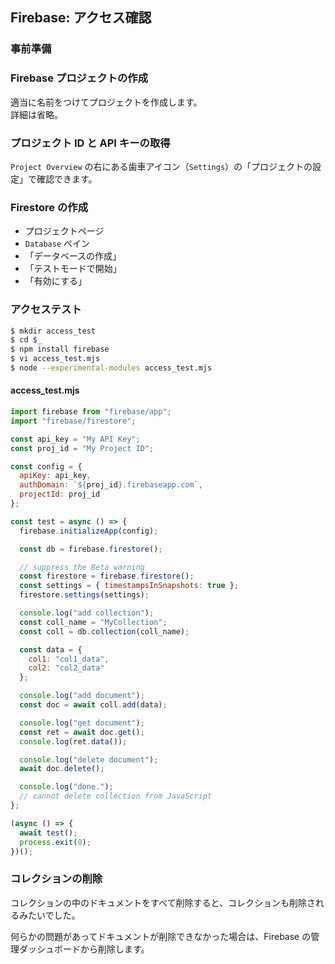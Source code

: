 ## Firebase: アクセス確認

### 事前準備

### Firebase プロジェクトの作成

適当に名前をつけてプロジェクトを作成します。  
詳細は省略。

### プロジェクト ID と API キーの取得

`Project Overview` の右にある歯車アイコン（`Settings`）の「プロジェクトの設定」で確認できます。

### Firestore の作成

- プロジェクトページ
- `Database` ペイン
- 「データベースの作成」
- 「テストモードで開始」
- 「有効にする」

### アクセステスト

````sh
$ mkdir access_test
$ cd $_
$ npm install firebase
$ vi access_test.mjs
$ node --experimental-modules access_test.mjs
````

#### access_test.mjs

````javascript
import firebase from "firebase/app";
import "firebase/firestore";

const api_key = "My API Key";
const proj_id = "My Project ID";

const config = {
  apiKey: api_key,
  authDomain: `${proj_id}.firebaseapp.com`,
  projectId: proj_id
};

const test = async () => {
  firebase.initializeApp(config);

  const db = firebase.firestore();

  // suppress the Beta warning
  const firestore = firebase.firestore();
  const settings = { timestampsInSnapshots: true };
  firestore.settings(settings);

  console.log("add collection");
  const coll_name = "MyCollection";
  const coll = db.collection(coll_name);

  const data = {
    col1: "col1_data",
    col2: "col2_data"
  };

  console.log("add document");
  const doc = await coll.add(data);

  console.log("get document");
  const ret = await doc.get();
  console.log(ret.data());

  console.log("delete document");
  await doc.delete();

  console.log("done.");
  // cannot delete collection from JavaScript
};

(async () => {
  await test();
  process.exit(0);
})();
````

### コレクションの削除

コレクションの中のドキュメントをすべて削除すると、コレクションも削除されるみたいでした。  

何らかの問題があってドキュメントが削除できなかった場合は、Firebase の管理ダッシュボードから削除します。

